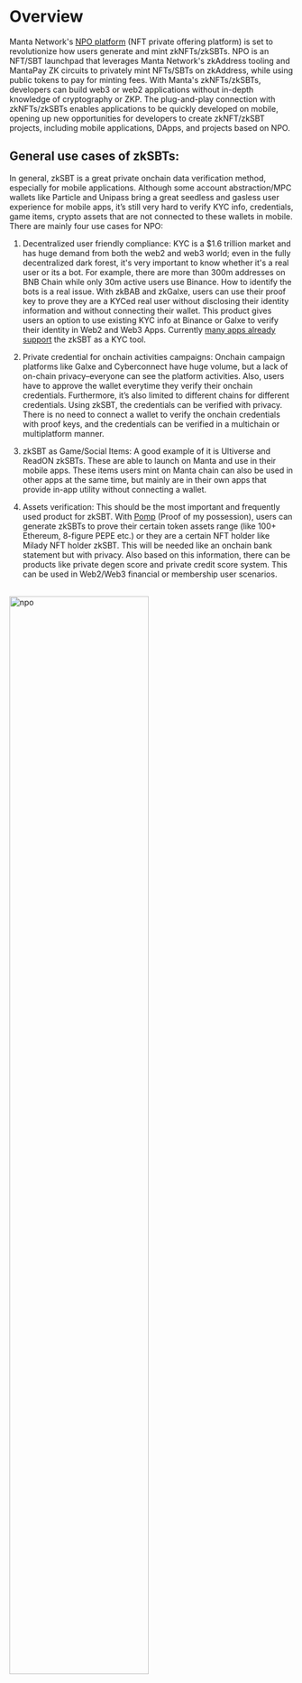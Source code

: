 # Overview

Manta Network's [NPO platform](https://npo-evm.manta.network) (NFT private offering platform) is set to revolutionize how users generate and mint zkNFTs/zkSBTs. NPO is an NFT/SBT launchpad that leverages Manta Network's zkAddress tooling and MantaPay ZK circuits to privately mint NFTs/SBTs on zkAddress, while using public tokens to pay for minting fees. With Manta's zkNFTs/zkSBTs, developers can build web3 or web2 applications without in-depth knowledge of cryptography or ZKP. The plug-and-play connection with zkNFTs/zkSBTs enables applications to be quickly developed on mobile, opening up new opportunities for developers to create zkNFT/zkSBT projects, including mobile applications, DApps, and projects based on NPO.

## General use cases of zkSBTs:

In general, zkSBT is a great private onchain data verification method, especially for mobile applications. Although some account abstraction/MPC wallets like Particle and Unipass bring a great seedless and gasless user experience for mobile apps, it’s still very hard to verify KYC info, credentials, game items, crypto assets that are not connected to these wallets in mobile. There are mainly four use cases for NPO:

1. Decentralized user friendly compliance: KYC is a $1.6 trillion market and has huge demand from both the web2 and web3 world; even in the fully decentralized dark forest, it's very important to know whether it's a real user or its a bot. For example, there are more than 300m addresses on BNB Chain while only 30m active users use Binance. How to identify the bots is a real issue. With zkBAB and zkGalxe, users can use their proof key to prove they are a KYCed real user without disclosing their identity information and without connecting their wallet. This product gives users an option to use existing KYC info at Binance or Galxe to verify their identity in Web2 and Web3 Apps. Currently [many apps already support](https://twitter.com/MantaNetwork/status/1661538809585221636?s=20) the zkSBT as a KYC tool.

2. Private credential for onchain activities campaigns: Onchain campaign platforms like Galxe and Cyberconnect have huge volume, but a lack of on-chain privacy–everyone can see the platform activities. Also, users have to approve the wallet everytime they verify their onchain credentials. Furthermore, it’s also limited to different chains for different credentials. Using zkSBT, the credentials can be verified with privacy. There is no need to connect a wallet to verify the onchain credentials with proof keys, and the credentials can be verified in a multichain or multiplatform manner.

3. zkSBT as Game/Social Items: A good example of it is Ultiverse and ReadON zkSBTs. These are able to launch on Manta and use in their mobile apps. These items users mint on Manta chain can also be used in other apps at the same time, but mainly are in their own apps that provide in-app utility without connecting a wallet.

4. Assets verification: This should be the most important and frequently used product for zkSBT. With [Pomp](https://twitter.com/AppPOMP) (Proof of my possession), users can generate zkSBTs to prove their certain token assets range (like 100+ Ethereum, 8-figure PEPE etc.) or they are a certain NFT holder like Milady NFT holder zkSBT. This will be needed like an onchain bank statement but with privacy. Also based on this information, there can be products like private degen score and private credit score system. This can be used in Web2/Web3 financial or membership user scenarios.

<br/>
   <div style={{textAlign: 'center'}}>
    <img alt="npo" src="/img/guides/npo/npo.png" width="70%"/>
   </div>
<br/>